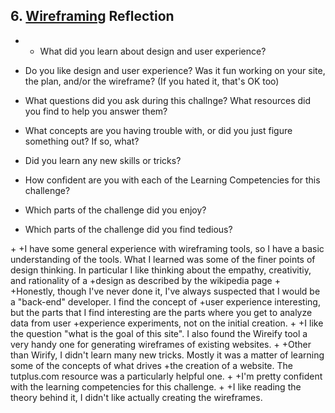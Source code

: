 ## 6. [Wireframing](6_wireframing/readme.md) Reflection

* * What did you learn about design and user experience? 
* Do you like design and user experience? Was it fun working on your site, the plan, and/or the wireframe? (If you hated it, that's OK too)

* What questions did you ask during this challnge? What resources did you find to help you answer them?  
* What concepts are you having trouble with, or did you just figure something out? If so, what?  
* Did you learn any new skills or tricks?
* How confident are you with each of the Learning Competencies for this challenge? 
* Which parts of the challenge did you enjoy?
* Which parts of the challenge did you find tedious?


+<!-- Add your reflection here. Remove the comment markers -->
 +I have some general experience with wireframing tools, so I have a basic understanding of the tools. What I learned was some of the finer points of design thinking. In particular I like thinking about the empathy, creativitiy, and rationality of a 
 +design as described by the wikipedia page
 +
 +Honestly, though I've never done it, I've always suspected that I would be a "back-end" developer. I find the concept of
 +user experience interesting, but the parts that I find interesting are the parts where you get to analyze data from user
 +experience experiments, not on the initial creation.
 +
 +I like the question "what is the goal of this site". I also found the Wireify tool a very handy one for generating wireframes of existing websites.
 +
 +Other than Wirify, I didn't learn many new tricks. Mostly it was a matter of learning some of the concepts of what drives
 +the creation of a website. The tutplus.com resource was a particularly helpful one.
 +
 +I'm pretty confident with the learning competencies for this challenge.
 +
 +I like reading the theory behind it, I didn't like actually creating the wireframes.
